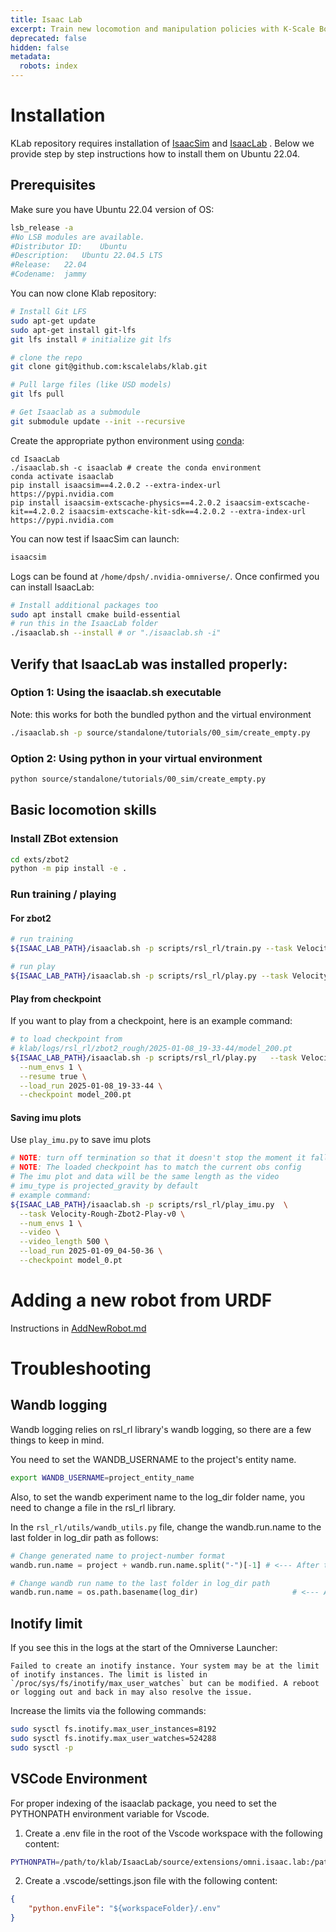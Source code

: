 ```yaml
---
title: Isaac Lab
excerpt: Train new locomotion and manipulation policies with K-Scale Bots in Isaac Lab.
deprecated: false
hidden: false
metadata:
  robots: index
---
```

# Installation

KLab repository requires installation of [IsaacSim](https://developer.nvidia.com/isaac/sim)  and [IsaacLab](https://isaac-sim.github.io/IsaacLab/main/index.html) . Below we provide step by step instructions how to install them on Ubuntu 22.04.

## Prerequisites

Make sure you have Ubuntu 22.04 version of OS:

```bash
lsb_release -a
#No LSB modules are available.
#Distributor ID:	Ubuntu
#Description:	Ubuntu 22.04.5 LTS
#Release:	22.04
#Codename:	jammy
```

You can now clone Klab repository:

```bash
# Install Git LFS
sudo apt-get update
sudo apt-get install git-lfs
git lfs install # initialize git lfs

# clone the repo
git clone git@github.com:kscalelabs/klab.git

# Pull large files (like USD models)
git lfs pull

# Get Isaaclab as a submodule
git submodule update --init --recursive 
```

Create the appropriate python environment using [conda](https://docs.anaconda.com/miniconda/):

```Text bash
cd IsaacLab
./isaaclab.sh -c isaaclab # create the conda environment
conda activate isaaclab
pip install isaacsim==4.2.0.2 --extra-index-url https://pypi.nvidia.com
pip install isaacsim-extscache-physics==4.2.0.2 isaacsim-extscache-kit==4.2.0.2 isaacsim-extscache-kit-sdk==4.2.0.2 --extra-index-url https://pypi.nvidia.com
```

You can now test if IsaacSim can launch:

```bash
isaacsim
```

Logs can be found at `/home/dpsh/.nvidia-omniverse/`. Once confirmed you can install IsaacLab:

```bash
# Install additional packages too
sudo apt install cmake build-essential
# run this in the IsaacLab folder
./isaaclab.sh --install # or "./isaaclab.sh -i"
```

## Verify that IsaacLab was installed properly:

### Option 1: Using the isaaclab.sh executable

Note: this works for both the bundled python and the virtual environment

```bash
./isaaclab.sh -p source/standalone/tutorials/00_sim/create_empty.py
```

### Option 2: Using python in your virtual environment

```bash
python source/standalone/tutorials/00_sim/create_empty.py
```

## Basic locomotion skills

### Install ZBot extension

```bash
cd exts/zbot2
python -m pip install -e .
```

### Run training / playing

#### For zbot2

```bash
# run training
${ISAAC_LAB_PATH}/isaaclab.sh -p scripts/rsl_rl/train.py --task Velocity-Rough-Zbot2-v0

# run play
${ISAAC_LAB_PATH}/isaaclab.sh -p scripts/rsl_rl/play.py --task Velocity-Rough-Zbot2-Play-v0
```

#### Play from checkpoint

If you want to play from a checkpoint, here is an example command:

```bash
# to load checkpoint from
# klab/logs/rsl_rl/zbot2_rough/2025-01-08_19-33-44/model_200.pt
${ISAAC_LAB_PATH}/isaaclab.sh -p scripts/rsl_rl/play.py   --task Velocity-Rough-Zbot2-Play-v0 \
  --num_envs 1 \
  --resume true \
  --load_run 2025-01-08_19-33-44 \
  --checkpoint model_200.pt
```

#### Saving imu plots

Use `play_imu.py` to save imu plots

```bash
# NOTE: turn off termination so that it doesn't stop the moment it falls
# NOTE: The loaded checkpoint has to match the current obs config
# The imu plot and data will be the same length as the video
# imu_type is projected_gravity by default
# example command:
${ISAAC_LAB_PATH}/isaaclab.sh -p scripts/rsl_rl/play_imu.py  \
  --task Velocity-Rough-Zbot2-Play-v0 \
  --num_envs 1 \
  --video \
  --video_length 500 \
  --load_run 2025-01-09_04-50-36 \
  --checkpoint model_0.pt 
```

# Adding a new robot from URDF

Instructions in [AddNewRobot.md](https://github.com/kscalelabs/klab/blob/master/AddNewRobot.md)

# Troubleshooting

## Wandb logging

Wandb logging relies on rsl\_rl library's wandb logging, so there are a few things to keep in mind.

You need to set the WANDB\_USERNAME to the project's entity name.

```bash
export WANDB_USERNAME=project_entity_name
```

Also, to set the wandb experiment name to the log\_dir folder name, you need to change a file in the rsl\_rl library.

In the `rsl_rl/utils/wandb_utils.py` file, change the wandb.run.name to the last folder in log\_dir path as follows:

```python
# Change generated name to project-number format            
wandb.run.name = project + wandb.run.name.split("-")[-1] # <--- After this line

# Change wandb run name to the last folder in log_dir path
wandb.run.name = os.path.basename(log_dir)                     # <--- Add this line
```

## Inotify limit

If you see this in the logs at the start of the Omniverse Launcher:

```
Failed to create an inotify instance. Your system may be at the limit of inotify instances. The limit is listed in `/proc/sys/fs/inotify/max_user_watches` but can be modified. A reboot or logging out and back in may also resolve the issue.
```

Increase the limits via the following commands:

```bash
sudo sysctl fs.inotify.max_user_instances=8192
sudo sysctl fs.inotify.max_user_watches=524288
sudo sysctl -p
```

## VSCode Environment

For proper indexing of the isaaclab package, you need to set the PYTHONPATH environment variable for Vscode.

1. Create a .env file in the root of the Vscode workspace with the following content:

```bash
PYTHONPATH=/path/to/klab/IsaacLab/source/extensions/omni.isaac.lab:/path/to/klab/IsaacLab/source/extensions/omni.isaac.lab_assets:/path/to/klab/IsaacLab/source/extensions/omni.isaac.lab_tasks
```

2. Create a .vscode/settings.json file with the following content:

```json
{
    "python.envFile": "${workspaceFolder}/.env"
}
```